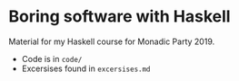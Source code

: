 # Boring software with Haskell

Material for my Haskell course for Monadic Party 2019.

 - Code is in `code/`
 - Excersises found in `excersises.md`
